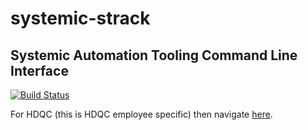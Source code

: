 # systemic-strack
## Systemic Automation Tooling Command Line Interface

[![Build Status](https://travis-ci.org/Adron/systemic-strack.svg?branch=master)](https://travis-ci.org/Adron/systemic-strack)

For HDQC (this is HDQC employee specific) then navigate [here](http://git.hdquotecenter.com/projects/SAT/repos/systemic-hdqc-documentation/browse).